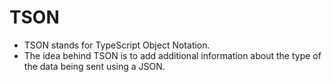 # TSON

* TSON stands for TypeScript Object Notation.
* The idea behind TSON is to add additional information about the type of the data being sent using a JSON.